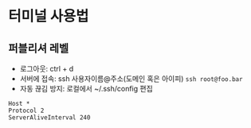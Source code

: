 # 터미널 사용법

## 퍼블리셔 레벨
* 로그아웃: ctrl + d
* 서버에 접속: ssh 사용자이름@주소(도메인 혹은 아이피)
``` ssh root@foo.bar ```
* 자동 끊김 방지: 로컬에서 ~/.ssh/config 편집
```
Host *
Protocol 2
ServerAliveInterval 240
```
